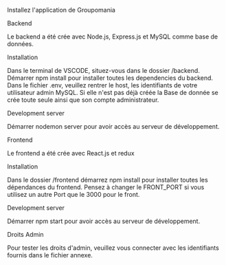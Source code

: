 Installez l'application de Groupomania


Backend

Le backend a été crée avec Node.js, Express.js et MySQL comme base de données.


Installation

Dans le terminal de VSCODE, situez-vous dans le dossier /backend.
Démarrer npm install pour installer toutes les dependencies du backend.
Dans le fichier .env, veuillez rentrer le host, les identifiants de votre utilisateur admin MySQL.
Si elle n'est pas déjà créée la Base de donnée se crée toute seule ainsi que son compte administrateur.


Development server

Démarrer nodemon server pour avoir accès au serveur de développement.

Frontend

Le frontend a été crée avec React.js et redux


Installation

Dans le dossier /frontend démarrez npm install pour installer toutes les dépendances du frontend. Pensez à changer le FRONT_PORT si vous utilisez un autre Port que le 3000 pour le front.


Development server

Démarrer npm start pour avoir accès au serveur de développement. 


Droits Admin

Pour tester les droits d'admin, veuillez vous connecter avec les identifiants fournis dans le fichier annexe.